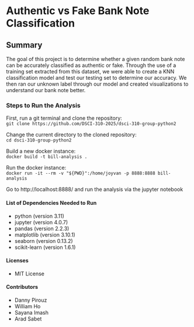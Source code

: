 # Authentic vs Fake Bank Note Classification

## Summary

The goal of this project is to determine whether a given random bank note can be accurately classified as authentic or fake. Through the use of a training set extracted from this dataset, we were able to create a KNN classification model and test our testing set to determine our accuracy. We then ran our unknown label through our model and created visualizations to understand our bank note better.

### Steps to Run the Analysis

First, run a git terminal and clone the repository: <br>
`git clone https://github.com/DSCI-310-2025/dsci-310-group-python2`

Change the current directory to the cloned repository: <br>
`cd dsci-310-group-python2`

Build a new docker instance: <br>
`docker build -t bill-analysis .`

Run the docker instance: <br>
`docker run -it --rm -v "${PWD}":/home/joyvan -p 8888:8888 bill-analysis`

Go to http://localhost:8888/ and run the analysis via the jupyter notebook

#### List of Dependencies Needed to Run

- python (version 3.11)
- jupyter (version 4.0.7)
- pandas (version 2.2.3)
- matplotlib (version 3.10.1)
- seaborn (version 0.13.2)
- scikit-learn (version 1.6.1)

#### Licenses

- MIT License

#### Contributors

- Danny Pirouz
- William Ho
- Sayana Imash
- Arad Sabet
